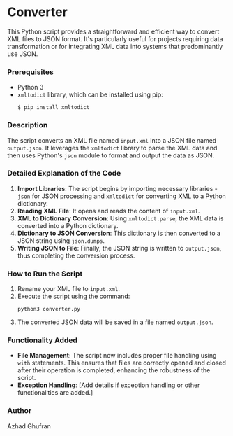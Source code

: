 
# Converter

This Python script provides a straightforward and efficient way to convert XML files to JSON format. It's particularly useful for projects requiring data transformation or for integrating XML data into systems that predominantly use JSON.

### Prerequisites
- Python 3
- `xmltodict` library, which can be installed using pip:
  ```
  $ pip install xmltodict
  ```

### Description
The script converts an XML file named `input.xml` into a JSON file named `output.json`. It leverages the `xmltodict` library to parse the XML data and then uses Python's `json` module to format and output the data as JSON.

### Detailed Explanation of the Code
1. **Import Libraries**: The script begins by importing necessary libraries - `json` for JSON processing and `xmltodict` for converting XML to a Python dictionary.
2. **Reading XML File**: It opens and reads the content of `input.xml`.
3. **XML to Dictionary Conversion**: Using `xmltodict.parse`, the XML data is converted into a Python dictionary.
4. **Dictionary to JSON Conversion**: This dictionary is then converted to a JSON string using `json.dumps`.
5. **Writing JSON to File**: Finally, the JSON string is written to `output.json`, thus completing the conversion process.

### How to Run the Script
1. Rename your XML file to `input.xml`.
2. Execute the script using the command:
   ```
   python3 converter.py
   ```
3. The converted JSON data will be saved in a file named `output.json`.

### Functionality Added
- **File Management**: The script now includes proper file handling using `with` statements. This ensures that files are correctly opened and closed after their operation is completed, enhancing the robustness of the script.
- **Exception Handling**: [Add details if exception handling or other functionalities are added.]

### Author
Azhad Ghufran

